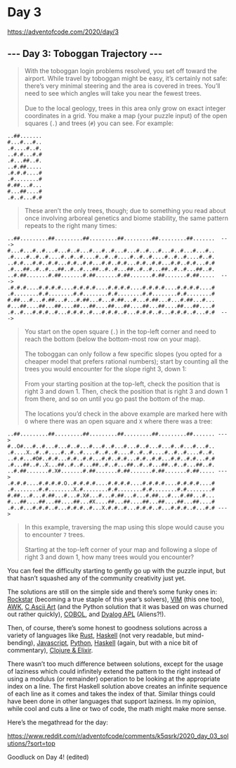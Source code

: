 # Day 3

https://adventofcode.com/2020/day/3

## --- Day 3: Toboggan Trajectory ---

> With the toboggan login problems resolved, you set off toward the airport. While travel by toboggan might be easy, it’s certainly not safe: there’s very minimal steering and the area is covered in trees. You’ll need to see which angles will take you near the fewest trees.\
> \
> Due to the local geology, trees in this area only grow on exact integer coordinates in a grid. You make a map (your puzzle input) of the open squares (`.`) and trees (`#`) you can see. For example:

```
..##.......
#...#...#..
.#....#..#.
..#.#...#.#
.#...##..#.
..#.##.....
.#.#.#....#
.#........#
#.##...#...
#...##....#
.#..#...#.#
```

> These aren’t the only trees, though; due to something you read about once involving arboreal genetics and biome stability, the same pattern repeats to the right many times:

```
..##.........##.........##.........##.........##.........##.......  --->
#...#...#..#...#...#..#...#...#..#...#...#..#...#...#..#...#...#..
.#....#..#..#....#..#..#....#..#..#....#..#..#....#..#..#....#..#.
..#.#...#.#..#.#...#.#..#.#...#.#..#.#...#.#..#.#...#.#..#.#...#.#
.#...##..#..#...##..#..#...##..#..#...##..#..#...##..#..#...##..#.
..#.##.......#.##.......#.##.......#.##.......#.##.......#.##.....  --->
.#.#.#....#.#.#.#....#.#.#.#....#.#.#.#....#.#.#.#....#.#.#.#....#
.#........#.#........#.#........#.#........#.#........#.#........#
#.##...#...#.##...#...#.##...#...#.##...#...#.##...#...#.##...#...
#...##....##...##....##...##....##...##....##...##....##...##....#
.#..#...#.#.#..#...#.#.#..#...#.#.#..#...#.#.#..#...#.#.#..#...#.#  --->
```

> You start on the open square (`.`) in the top-left corner and need to reach the bottom (below the bottom-most row on your map).\
> \
> The toboggan can only follow a few specific slopes (you opted for a cheaper model that prefers rational numbers); start by counting all the trees you would encounter for the slope right 3, down 1:\
> \
> From your starting position at the top-left, check the position that is right 3 and down 1. Then, check the position that is right 3 and down 1 from there, and so on until you go past the bottom of the map.\
> \
> The locations you’d check in the above example are marked here with `O` where there was an open square and `X` where there was a tree:

```
..##.........##.........##.........##.........##.........##....... --->
#..O#...#..#...#...#..#...#...#..#...#...#..#...#...#..#...#...#..
.#....X..#..#....#..#..#....#..#..#....#..#..#....#..#..#....#..#.
..#.#...#O#..#.#...#.#..#.#...#.#..#.#...#.#..#.#...#.#..#.#...#.#
.#...##..#..X...##..#..#...##..#..#...##..#..#...##..#..#...##..#.
..#.##.......#.X#.......#.##.......#.##.......#.##.......#.##..... --->
.#.#.#....#.#.#.#.O..#.#.#.#....#.#.#.#....#.#.#.#....#.#.#.#....#
.#........#.#........X.#........#.#........#.#........#.#........#
#.##...#...#.##...#...#.X#...#...#.##...#...#.##...#...#.##...#...
#...##....##...##....##...#X....##...##....##...##....##...##....#
.#..#...#.#.#..#...#.#.#..#...X.#.#..#...#.#.#..#...#.#.#..#...#.# --->
```

> In this example, traversing the map using this slope would cause you to encounter `7` trees.\
> \
> Starting at the top-left corner of your map and following a slope of right 3 and down 1, how many trees would you encounter?

You can feel the difficulty starting to gently go up with the puzzle input, but that hasn’t squashed any of the community creativity just yet.

The solutions are still on the simple side and there’s some funky ones in: [Rockstar](https://www.reddit.com/r/adventofcode/comments/k5qsrk/2020_day_03_solutions/gegsjgc?utm_source=share&utm_medium=web2x&context=3) (becoming a true staple of this year’s solvers), [VIM](https://www.reddit.com/r/adventofcode/comments/k5qsrk/2020_day_03_solutions/gegzt2a?utm_source=share&utm_medium=web2x&context=3) (this one too), [AWK](https://www.reddit.com/r/adventofcode/comments/k5qsrk/2020_day_03_solutions/gegovyn?utm_source=share&utm_medium=web2x&context=3), [C Ascii Art](https://www.reddit.com/r/adventofcode/comments/k5qsrk/2020_day_03_solutions/gehy1od?utm_source=share&utm_medium=web2x&context=3) (and the Python solution that it was based on was churned out rather quickly), [COBOL](https://www.reddit.com/r/adventofcode/comments/k5qsrk/2020_day_03_solutions/gejgt6h?utm_source=share&utm_medium=web2x&context=3), and [Dyalog APL](https://www.reddit.com/r/adventofcode/comments/k5qsrk/2020_day_03_solutions/geglr07?utm_source=share&utm_medium=web2x&context=3) (Aliens?!).

Then, of course, there’s some honest to goodness solutions across a variety of languages like [Rust](https://www.reddit.com/r/adventofcode/comments/k5qsrk/2020_day_03_solutions/geh0gqn?utm_source=share&utm_medium=web2x&context=3), [Haskell](https://www.reddit.com/r/adventofcode/comments/k5qsrk/2020_day_03_solutions/geh2d5o?utm_source=share&utm_medium=web2x&context=3) (not very readable, but mind-bending), [Javascript](https://www.reddit.com/r/adventofcode/comments/k5qsrk/2020_day_03_solutions/gegjeha?utm_source=share&utm_medium=web2x&context=3), [Python](https://www.reddit.com/r/adventofcode/comments/k5qsrk/2020_day_03_solutions/gegmo0u?utm_source=share&utm_medium=web2x&context=3), [Haskell](https://www.reddit.com/r/adventofcode/comments/k5qsrk/2020_day_03_solutions/gegve36?utm_source=share&utm_medium=web2x&context=3) (again, but with a nice bit of commentary), [Clojure & Elixir](https://www.reddit.com/r/adventofcode/comments/k5qsrk/2020_day_03_solutions/gegz4c1?utm_source=share&utm_medium=web2x&context=3).

There wasn’t too much difference between solutions, except for the usage of laziness which could infinitely extend the pattern to the right instead of using a modulus (or remainder) operation to be looking at the appropriate index on a line. The first Haskell solution above creates an infinite sequence of each line as it comes and takes the index of that. Similar things could have been done in other languages that support laziness. In my opinion, while cool and cuts a line or two of code, the math might make more sense.

Here’s the megathread for the day:

https://www.reddit.com/r/adventofcode/comments/k5qsrk/2020_day_03_solutions/?sort=top

Goodluck on Day 4! (edited)
